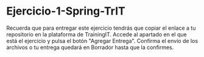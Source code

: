 # Ejercicio-1-Spring-TrIT

Recuerda que para entregar este ejercicio tendrás que copiar el enlace a tu repositorio en la plataforma de TrainingIT.
Accede al apartado en el que está el ejercicio y pulsa el botón "Agregar Entrega".
Confirma el envío de los archivos o tu entrega quedará en Borrador hasta que la confirmes.
